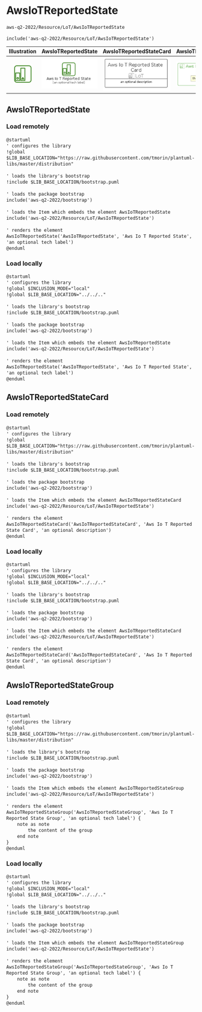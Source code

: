 # AwsIoTReportedState


```text
aws-q2-2022/Resource/LoT/AwsIoTReportedState
```

```text
include('aws-q2-2022/Resource/LoT/AwsIoTReportedState')
```



| Illustration | AwsIoTReportedState | AwsIoTReportedStateCard | AwsIoTReportedStateGroup |
| :---: | :---: | :---: | :---: |
| ![illustration for Illustration](../../../aws-q2-2022/Resource/LoT/AwsIoTReportedState.png) | ![illustration for AwsIoTReportedState](../../../aws-q2-2022/Resource/LoT/AwsIoTReportedState.Local.png) | ![illustration for AwsIoTReportedStateCard](../../../aws-q2-2022/Resource/LoT/AwsIoTReportedStateCard.Local.png) | ![illustration for AwsIoTReportedStateGroup](../../../aws-q2-2022/Resource/LoT/AwsIoTReportedStateGroup.Local.png) |




## AwsIoTReportedState

### Load remotely
```plantuml
@startuml
' configures the library
!global $LIB_BASE_LOCATION="https://raw.githubusercontent.com/tmorin/plantuml-libs/master/distribution"

' loads the library's bootstrap
!include $LIB_BASE_LOCATION/bootstrap.puml

' loads the package bootstrap
include('aws-q2-2022/bootstrap')

' loads the Item which embeds the element AwsIoTReportedState
include('aws-q2-2022/Resource/LoT/AwsIoTReportedState')

' renders the element
AwsIoTReportedState('AwsIoTReportedState', 'Aws Io T Reported State', 'an optional tech label')
@enduml
```

### Load locally
```plantuml
@startuml
' configures the library
!global $INCLUSION_MODE="local"
!global $LIB_BASE_LOCATION="../../.."

' loads the library's bootstrap
!include $LIB_BASE_LOCATION/bootstrap.puml

' loads the package bootstrap
include('aws-q2-2022/bootstrap')

' loads the Item which embeds the element AwsIoTReportedState
include('aws-q2-2022/Resource/LoT/AwsIoTReportedState')

' renders the element
AwsIoTReportedState('AwsIoTReportedState', 'Aws Io T Reported State', 'an optional tech label')
@enduml
```

## AwsIoTReportedStateCard

### Load remotely
```plantuml
@startuml
' configures the library
!global $LIB_BASE_LOCATION="https://raw.githubusercontent.com/tmorin/plantuml-libs/master/distribution"

' loads the library's bootstrap
!include $LIB_BASE_LOCATION/bootstrap.puml

' loads the package bootstrap
include('aws-q2-2022/bootstrap')

' loads the Item which embeds the element AwsIoTReportedStateCard
include('aws-q2-2022/Resource/LoT/AwsIoTReportedState')

' renders the element
AwsIoTReportedStateCard('AwsIoTReportedStateCard', 'Aws Io T Reported State Card', 'an optional description')
@enduml
```

### Load locally
```plantuml
@startuml
' configures the library
!global $INCLUSION_MODE="local"
!global $LIB_BASE_LOCATION="../../.."

' loads the library's bootstrap
!include $LIB_BASE_LOCATION/bootstrap.puml

' loads the package bootstrap
include('aws-q2-2022/bootstrap')

' loads the Item which embeds the element AwsIoTReportedStateCard
include('aws-q2-2022/Resource/LoT/AwsIoTReportedState')

' renders the element
AwsIoTReportedStateCard('AwsIoTReportedStateCard', 'Aws Io T Reported State Card', 'an optional description')
@enduml
```

## AwsIoTReportedStateGroup

### Load remotely
```plantuml
@startuml
' configures the library
!global $LIB_BASE_LOCATION="https://raw.githubusercontent.com/tmorin/plantuml-libs/master/distribution"

' loads the library's bootstrap
!include $LIB_BASE_LOCATION/bootstrap.puml

' loads the package bootstrap
include('aws-q2-2022/bootstrap')

' loads the Item which embeds the element AwsIoTReportedStateGroup
include('aws-q2-2022/Resource/LoT/AwsIoTReportedState')

' renders the element
AwsIoTReportedStateGroup('AwsIoTReportedStateGroup', 'Aws Io T Reported State Group', 'an optional tech label') {
    note as note
        the content of the group
    end note
}
@enduml
```

### Load locally
```plantuml
@startuml
' configures the library
!global $INCLUSION_MODE="local"
!global $LIB_BASE_LOCATION="../../.."

' loads the library's bootstrap
!include $LIB_BASE_LOCATION/bootstrap.puml

' loads the package bootstrap
include('aws-q2-2022/bootstrap')

' loads the Item which embeds the element AwsIoTReportedStateGroup
include('aws-q2-2022/Resource/LoT/AwsIoTReportedState')

' renders the element
AwsIoTReportedStateGroup('AwsIoTReportedStateGroup', 'Aws Io T Reported State Group', 'an optional tech label') {
    note as note
        the content of the group
    end note
}
@enduml
```


